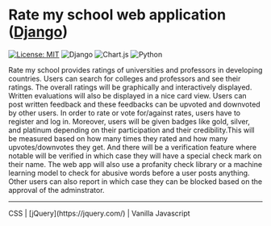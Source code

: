 # Rate my school web application ([Django](https://www.djangoproject.com/))
[![License: MIT](https://img.shields.io/badge/License-MIT-yellow.svg)](https://opensource.org/licenses/MIT) ![Django](https://img.shields.io/badge/django-%23092E20.svg?style=for-the-badge&logo=django&logoColor=white) ![Chart.js](https://img.shields.io/badge/chart.js-F5788D.svg?style=for-the-badge&logo=chart.js&logoColor=white) ![Python](https://img.shields.io/badge/python-3670A0?style=for-the-badge&logo=python&logoColor=ffdd54)

Rate my school provides ratings of universities and professors in developing countries. Users can search for colleges and professors and see their ratings. The overall ratings will be graphically and interactively displayed. Written evaluations will also be displayed in a nice card view. Users can post written feedback and these feedbacks can be upvoted and downvoted by other users. In order to rate or vote for/against rates, users have to register and log in. Moreover, users will be given badges like gold, silver, and platinum depending on their participation and their credibility.This will be measured based on how many times they rated and how many upvotes/downvotes they get. And there will be a verification feature where notable will be verified in which case they will have a special check mark on their name. The web app will also use a profanity check library or a machine learning model to check for abusive words before a user posts anything. Other users can also report in which case they can be blocked based on the approval of the adminstrator.
<hr />
CSS | [jQuery](https://jquery.com/) | Vanilla Javascript

